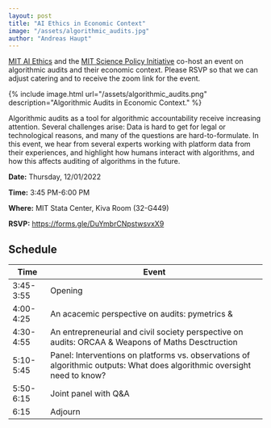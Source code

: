 ```yaml
---
layout: post
title: "AI Ethics in Economic Context"
image: "/assets/algorithmic_audits.jpg"
author: "Andreas Haupt"
---
```

[MIT AI Ethics](https://mitaiethics.github.io/) and the [MIT Science Policy Initiative](https://mitspi.squarespace.com/) co-host an event on algorithmic audits and their economic context. Please RSVP so that we can adjust catering and to receive the zoom link for the event.

{% include image.html url="/assets/algorithmic_audits.png" description="Algorithmic Audits in Economic Context." %}

Algorithmic audits as a tool for algorithmic accountability receive increasing attention. Several challenges arise: Data is hard to get for legal or technological reasons, and many of the questions are hard-to-formulate. In this event, we hear from several experts working with platform data from their experiences, and highlight how humans interact with algorithms, and how this affects auditing of algorithms in the future.

**Date:** Thursday, 12/01/2022

**Time:** 3:45 PM-6:00 PM

**Where:** MIT Stata Center, Kiva Room (32-G449)

**RSVP:** https://forms.gle/DuYmbrCNpstwsvxX9

## Schedule

|Time|Event|
|--|--|
|3:45-3:55|Opening|
|4:00-4:25|An acacemic perspective on audits: pymetrics & |
|4:30-4:55|An entrepreneurial and civil society perspective on audits: ORCAA & Weapons of Maths Desctruction|
|5:10-5:45|Panel: Interventions on platforms vs. observations of algorithmic outputs: What does algorithmic oversight need to know?|
|5:50-6:15|Joint panel with Q&A|
|6:15|Adjourn|
